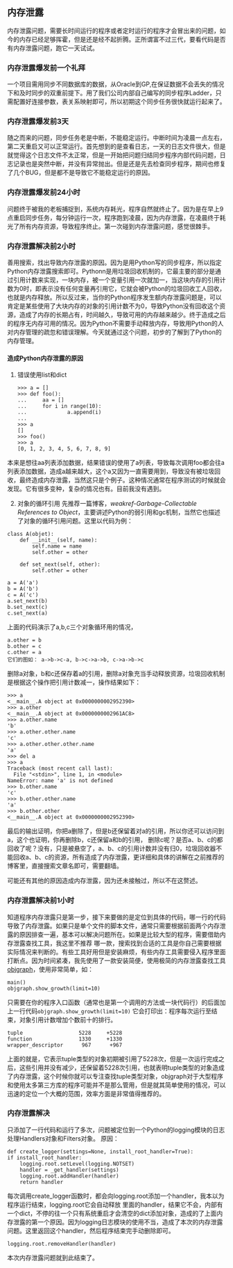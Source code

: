 ## 内存泄露

内存泄露问题，需要长时间运行的程序或者定时运行的程序才会冒出来的问题，如今的内存已经足够挥霍，但是还是经不起折腾。正所谓富不过三代，要看代码是否有内存泄露问题，跑它一天试试。

### 内存泄露爆发前一个礼拜
一个项目需用同步不同数据库的数据，从Oracle到GP,在保证数据不会丢失的情况下和及时同步的双重前提下。用了我们公司内部自己编写的同步程序Ladder，只需配置好连接参数，表关系映射即可，所以初期这个同步任务很快就运行起来了。

### 内存泄露爆发前3天
随之而来的问题，同步任务老是中断，不能稳定运行。中断时间为凌晨一点左右，第二天重启又可以正常运行。首先想到的是查看日志，一天的日志文件很大，但是就觉得这个日志文件不太正常，但是一开始把问题归结同步程序内部代码问题，日志记录也是突然中断，并没有异常抛出。但是还是先去检查同步程序，期间也修复了几个BUG，但是都不是导致它不能稳定运行的原因。

### 内存泄露爆发前24小时
问题终于被我的老板捕捉到，系统内存耗光，程序自然就终止了。因为是在早上9点重启同步任务，每分钟运行一次，程序跑到凌晨，因为内存泄露，在凌晨终于耗光了所有内存资源，导致程序终止。第一次碰到内存泄露问题，感觉很棘手。

### 内存泄露解决前2小时
善用搜索，找出导致内存泄露的原因。因为是用Python写的同步程序，所以指定Python内存泄露搜索即可。Pythonn是用垃圾回收机制的，它最主要的部分是通过引用计数来实现，一块内存，被一个变量引用一次就加一，当这块内存的引用计数为0时，即表示没有任何变量再引用它，它就会被Python的垃圾回收工人回收，也就是内存释放。所以反过来，当你的Python程序发生额内存泄露问题是，可以肯定是某些使用了大块内存的对象的引用计数不为0，导致Python没有回收这个资源，造成了内存的长期占有，时间越久，导致可用的内存越来越少。终于造成之后的程序无内存可用的情况。因为Python不需要手动释放内存，导致用Python的人对内存管理的疏忽和错误理解。今天就通过这个问题，初步的了解到了Python的内存管理。

#### 造成Python内存泄露的原因

1. 错误使用list和dict
	
	```
	>>> a = []
	>>> def foo():
	...     aa = []
	...     for i in range(10):
	...             a.append(i)
	...
	>>> a
	[]
	>>> foo()
	>>> a
	[0, 1, 2, 3, 4, 5, 6, 7, 8, 9]
	```

本来是想往aa列表添加数据，结果错误的使用了a列表，导致每次调用foo都会往a列表添加数据，造成a越来越大，这个a又因为一直需要用到，导致没有被垃圾回收，最终造成内存泄露，当然这只是个例子。这种情况通常在程序测试的时候就会发现。它有很多变种，复杂的情况也有。目前我没有遇到。

2. 对象的循环引用
先推荐一篇博客，*weakref-Garbage-Collectable References to Object*，主要讲述Python的弱引用和gc机制，当然它也描述了对象的循环引用问题。这里以代码为例：

```
class A(objet):
	def __init__(self, name):
		self.name = name
		self.other = other

	def set_next(self, other):
		self.other = other

a = A('a')
b = A('b')
c = A('c')
a.set_next(b)
b.set_next(c)
c.set_next(a)
```

上面的代码演示了a,b,c三个对象循环用的情况，

	a.other = b
	b.other = c
	c.other = a
	它们的图如： a->b->c-a, b->c->a->b, c->a->b->c

删除a对象，b和c还保存着a的引用，删除a对象充当手动释放资源，垃圾回收机制是根据这个操作把引用计数减一，操作结果如下：

	>>> a
	<__main__.A object at 0x0000000002952390>
	>>> a.other
	<__main__.A object at 0x0000000002961AC8>
	>>> a.other.name
	'b'
	>>> a.other.other.name
	'c'
	>>> a.other.other.other.name
	'a'
	>>> del a
	>>> a
	Traceback (most recent call last):
	  File "<stdin>", line 1, in <module>
	NameError: name 'a' is not defined
	>>> b.other.name
	'c'
	>>> b.other.other.name
	'a'
	>>> b.other.other
	<__main__.A object at 0x0000000002952390>

最后的输出证明，你把a删除了，但是b还保留着对a的引用，所以你还可以访问到a，这个也证明，你再删除b，c还保留a和b的引用，
删除c呢？是否a、b、c的都回收了呢？没有，只是被悬空了，a、b、c的引用计数并没有归0，垃圾回收器不能回收a、b、c的资源，所有造成了内存泄露，更详细和具体的讲解在之前推荐的博客里，直接搜索文章名即可，需要翻墙。

可能还有其他的原因造成内存泄露，因为还未接触过，所以不在这赘述。

### 内存泄露解决前1小时
知道程序内存泄露只是第一步，接下来要做的是定位到具体的代码，哪一行的代码导致了内存泄露。如果只是单个文件的脚本文件，通常只需要根据前面两个内存泄露的原因排查一遍，基本可以解决问题所在。如果是比较大型的程序，需要借助内存泄露查找工具，我这里不推荐
哪一款，搜索找到合适的工具是你自己需要根据实际情况来判断的。有些工具好用但是安装麻烦，有些内存工具需要侵入程序里面打断点。因为时间紧凑，我先使用了一款安装简便，使用极简的内存泄露查找工具[objgraph](http://mg.pov.lt/objgraph/)，使用非常简单，如：

	main()
	objgraph.show_growth(limit=10)

只需要在你的程序入口函数（通常也是第一个调用的方法或一块代码行）的后面加上一行代码`objgraph.show_growth(limit=10)`
它会打印出：程序每次运行至结束，对象引用计数增加个数前十的排行。

	tuple                  5228     +5228
	function               1330     +1330
	wrapper_descriptor      967      +967

上面的就是，它表示tuple类型的对象初期被引用了5228次，但是一次运行完成之后，这些引用并没有减少，还保留着5228次引用，也就表明tuple类型的对象造成了内存泄露，这个时候你就可以专注查找tuple类型对象，objgraph对于大型程序和使用太多第三方库的程序可能并不是那么管用，但是就其简单使用的情况，可以迅速的定位一个大概的范围，效率方面是非常值得推荐的。

### 内存泄露解决
只添加了一行代码和运行了多次，问题被定位到一个Python的logging模块的日志处理Handlers对象和Filters对象。
原因：

	def create_logger(settings=None, install_root_handler=True):
    if install_root_handler:
        logging.root.setLevel(logging.NOTSET)
        handler = _get_handler(settings)
        logging.root.addHandler(handler)
        return handler


每次调用create_logger函数时，都会向logging.root添加一个handler，我本以为程序运行结束，logging.root它会自动释放
里面的handler，结果它不会，内部有一个dict，不停的往一个只有系统重启才会清空的dict添加对象，造成的了上面内存泄露的第一个原因。因为logging日志模块的使用不当，造成了本次的内存泄露问题。这里返回这个handler，然后程序结束完手动删除即可。

	logging.root.removeHandler(handler)

本次内存泄露问题就到此结束了。